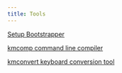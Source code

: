 ```yaml
---
title: Tools
---
```


[Setup Bootstrapper](setup)

[kmcomp command line compiler](../../context/kmcomp)

[kmconvert keyboard conversion tool](../../context/kmconvert)
